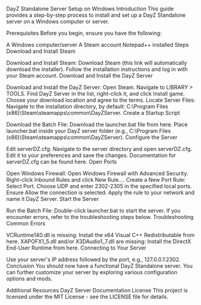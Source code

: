 DayZ Standalone Server Setup on Windows
Introduction
This guide provides a step-by-step process to install and set up a DayZ Standalone server on a Windows computer or server.

Prerequisites
Before you begin, ensure you have the following:

A Windows computer/server
A Steam account
Notepad++ installed
Steps
Download and Install Steam

Download and Install Steam:
Download Steam (this link will automatically download the installer).
Follow the installation instructions and log in with your Steam account.
Download and Install the DayZ Server

Download and Install the DayZ Server:
Open Steam.
Navigate to LIBRARY > TOOLS.
Find DayZ Server in the list, right-click it, and click Install game.
Choose your download location and agree to the terms.
Locate Server Files:
Navigate to the installation directory, by default: C:\Program Files (x86)\Steam\steamapps\common\DayZServer.
Create a Startup Script

Download the Batch File:
Download the launcher.bat file from here.
Place launcher.bat inside your DayZ server folder (e.g., C:\Program Files (x86)\Steam\steamapps\common\DayZServer).
Configure the Server

Edit serverDZ.cfg:
Navigate to the server directory and open serverDZ.cfg.
Edit it to your preferences and save the changes.
Documentation for serverDZ.cfg can be found here.
Open Ports

Open Windows Firewall:
Open Windows Firewall with Advanced Security.
Right-click Inbound Rules and click New Rule....
Create a New Port Rule:
Select Port.
Choose UDP and enter 2302-2305 in the specified local ports.
Ensure Allow the connection is selected.
Apply the rule to your network and name it DayZ Server.
Start the Server

Run the Batch File:
Double-click launcher.bat to start the server.
If you encounter errors, refer to the troubleshooting steps below.
Troubleshooting Common Errors

VCRuntime140.dll is missing:
Install the x64 Visual C++ Redistributable from here.
XAPOFX1_5.dll and/or X3DAudio1_7.dll are missing:
Install the DirectX End-User Runtime from here.
Connecting to Your Server

Use your server's IP address followed by the port, e.g., 127.0.0.1:2302.
Conclusion
You should now have a functional DayZ Standalone server. You can further customize your server by exploring various configuration options and mods.

Additional Resources
DayZ Server Documentation
License
This project is licensed under the MIT License - see the LICENSE file for details.
